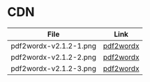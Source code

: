 # CDN

| File | Link |
| ---- | ---- |
| pdf2wordx-v2.1.2-1.png | [pdf2wordx](https://cdn.jsdelivr.net/gh/tutosrive/images-projects-srm-trg@main/img-pdftoword/v2.1.2-IMG/pdf2wordx-v2.1.2-1.png) |
| pdf2wordx-v2.1.2-2.png | [pdf2wordx](https://cdn.jsdelivr.net/gh/tutosrive/images-projects-srm-trg@main/img-pdftoword/v2.1.2-IMG/pdf2wordx-v2.1.2-2.png) |
| pdf2wordx-v2.1.2-3.png | [pdf2wordx](https://cdn.jsdelivr.net/gh/tutosrive/images-projects-srm-trg@main/img-pdftoword/v2.1.2-IMG/pdf2wordx-v2.1.2-3.png) |
